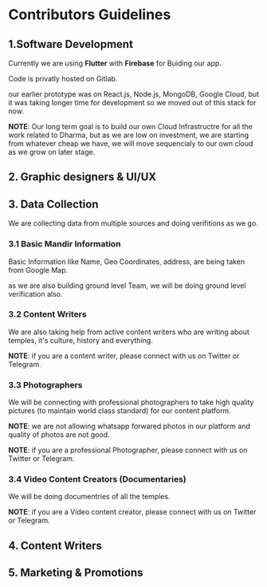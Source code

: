 # Contributors Guidelines

## 1.Software Development

Currently we are using **Flutter** with **Firebase** for Buiding our app.

Code is privatly hosted on Gitlab.

our earlier prototype was on React.js, Node.js, MongoDB, Google Cloud, but it was taking longer time for development so we moved out of this stack for now.

**NOTE**: Our long term goal is to build our own Cloud Infrastructre for all the work related to Dharma, but as we are low on investment, we are starting from whatever cheap we have, we will move sequencialy to our own cloud as we grow on later stage.



## 2. Graphic designers & UI/UX





## 3. Data Collection

We are collecting data from multiple sources and doing verifitions as we go.

### 3.1 Basic Mandir Information

Basic Information like Name, Geo Coordinates, address, are being taken from Google Map.

as we are also building ground level Team, we will be doing ground level verification also.

### 3.2 Content Writers

We are also taking help from active content writers who are writing about temples, it's culture, history and everything.

**NOTE**: if you are a content writer, please connect with us on Twitter or Telegram.

### 3.3 Photographers

We will be connecting with professional photographers to take high quality pictures \(to maintain world class standard\) for our content platform.

**NOTE**: we are not allowing whatsapp forwared photos in our platform and quality of photos are not good.

**NOTE**: if you are a  professional Photographer, please connect with us on Twitter or Telegram.

### 3.4 Video Content Creators \(Documentaries\)

We will be doing documentries of all the temples.

**NOTE**: if you are a  Video content creator, please connect with us on Twitter or Telegram.



## 4. Content Writers

## 5. Marketing & Promotions

